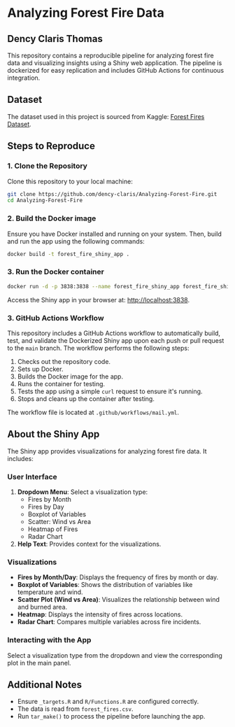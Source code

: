 # Analyzing Forest Fire Data
## Dency Claris Thomas 

This repository contains a reproducible pipeline for analyzing forest fire data and visualizing insights using a Shiny web application. The pipeline is dockerized for easy replication and includes GitHub Actions for continuous integration.

## Dataset
The dataset used in this project is sourced from Kaggle: [Forest Fires Dataset](https://www.kaggle.com/datasets/elikplim/forest-fires-data-set).

## Steps to Reproduce

### 1. Clone the Repository
Clone this repository to your local machine:
```bash
git clone https://github.com/dency-claris/Analyzing-Forest-Fire.git
cd Analyzing-Forest-Fire
```

### 2. Build the Docker image
Ensure you have Docker installed and running on your system. Then, build and run the app using the following commands:
```bash
docker build -t forest_fire_shiny_app .
```
### 3. Run the Docker container
```bash
docker run -d -p 3838:3838 --name forest_fire_shiny_app forest_fire_shiny_app
```
Access the Shiny app in your browser at: [http://localhost:3838](http://localhost:3838).

### 3. GitHub Actions Workflow
This repository includes a GitHub Actions workflow to automatically build, test, and validate the Dockerized Shiny app upon each push or pull request to the `main` branch. The workflow performs the following steps:
1. Checks out the repository code.
2. Sets up Docker.
3. Builds the Docker image for the app.
4. Runs the container for testing.
5. Tests the app using a simple `curl` request to ensure it's running.
6. Stops and cleans up the container after testing.

The workflow file is located at `.github/workflows/mail.yml`.

## About the Shiny App
The Shiny app provides visualizations for analyzing forest fire data. It includes:

### User Interface
1. **Dropdown Menu**: Select a visualization type:
   - Fires by Month
   - Fires by Day
   - Boxplot of Variables
   - Scatter: Wind vs Area
   - Heatmap of Fires
   - Radar Chart
2. **Help Text**: Provides context for the visualizations.

### Visualizations
- **Fires by Month/Day**: Displays the frequency of fires by month or day.
- **Boxplot of Variables**: Shows the distribution of variables like temperature and wind.
- **Scatter Plot (Wind vs Area)**: Visualizes the relationship between wind and burned area.
- **Heatmap**: Displays the intensity of fires across locations.
- **Radar Chart**: Compares multiple variables across fire incidents.

### Interacting with the App
Select a visualization type from the dropdown and view the corresponding plot in the main panel.

## Additional Notes
- Ensure `_targets.R` and `R/Functions.R` are configured correctly.
- The data is read from `forest_fires.csv`.
- Run `tar_make()` to process the pipeline before launching the app.
